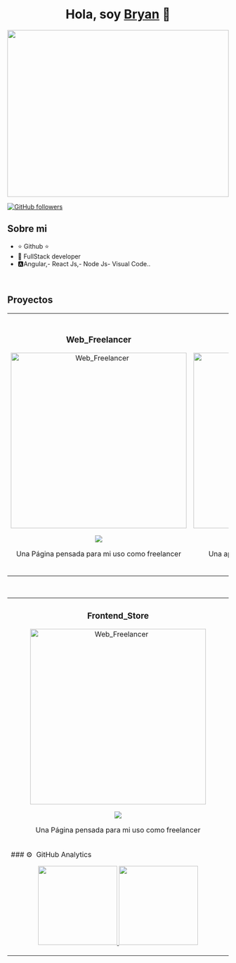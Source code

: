 <div align="center">
<h1 align="center">Hola, soy <a href="https://www.linkedin.com/in/bryanzavaladev/)">Bryan</a> 👋</h1>
</div>

<div align="center">
  <img src="https://imgur.com/cAupVBf.png" style="width:100%; height:380px; style="center">
</div>




[![GitHub followers](https://img.shields.io/github/followers/BryanDZV?style=social)](https://github.com/BryanDZV/BryanDZV)


## Sobre mi

- ⭐ Github  ⭐ 
- 📲 FullStack developer
- 🅰Angular,- React Js,- Node Js- Visual Code..




<br>

## Proyectos 
<table>
<tr>
<td width="50%">
<h3 align="center">Web_Freelancer</h3>
<div align="center">
<a href="https://freelancer-codigocondavid.netlify.app/" target="_blank"><img src="https://imgur.com/hs618OQ.png" width="400" alt="Web_Freelancer"></a>
<p>
<a href="https://github.com/BryanDZV/Web_Freelancer" target="_blank">
<img src="https://img.shields.io/badge/CÓDIGO-ff9?style=for-the-badge&logo=github&logoColor=black">
</a>
</p>
</p>Una Página pensada para mi uso como freelancer</p>
</div>
                                                                                      
</td>

<td width="50%">
               <br>
<h3 align="center">Protectora</h3>
<div align="center">                                       
<a href="https://protectora-codigocondavid.netlify.app" target="_blank"><img src="https://i.imgur.com/WWUJADV.png" width="400" alt="Curso arquitectura MVVM"></a>
<br>
<p>
<a href="https://github.com/ArisGuimera/SimpleAndroidMVVM" target="_blank">
<img src="https://img.shields.io/badge/C%C3%93DIGO-80ffaa?style=for-the-badge&logo=github&logoColor=black">
</a>



</p>
    <p>Una aplicacion web dedicada a ayudar en la adopción de animales</p>
    </div>                                                           
</table>                                                                                 
</div>

<br>

<table>
<tr>
<td width="50%">
<h3 align="center">Frontend_Store</h3>
<div align="center">
<a href="https://frontendstore-codigocondavid.netlify.app/" target="_blank"><img src="https://i.imgur.com/SdbF65T.png" width="400" alt="Web_Freelancer"></a>
<p>
<a href="https://github.com/BryanDZV/Web_Freelancer" target="_blank">
<img src="https://img.shields.io/badge/CÓDIGO-ff9?style=for-the-badge&logo=github&logoColor=black">
</a>
</p>
</p>Una Página pensada para mi uso como freelancer</p>
</div>
                                                                                      




<br>
### ⚙️ &nbsp;GitHub Analytics

<p align="center">
<a href="https://github.com/BryanDZV">
  <img height="180em" src="https://github-readme-stats-eight-theta.vercel.app/api?username=BryanDZV&show_icons=true&theme=algolia&include_all_commits=true&count_private=true"/>
      <img height="180em" src="https://github-readme-stats-eight-theta.vercel.app/api/top-langs/?username=BryanDZV&layout=compact&langs_count=8&theme=algolia"/>
</a>
</p>
